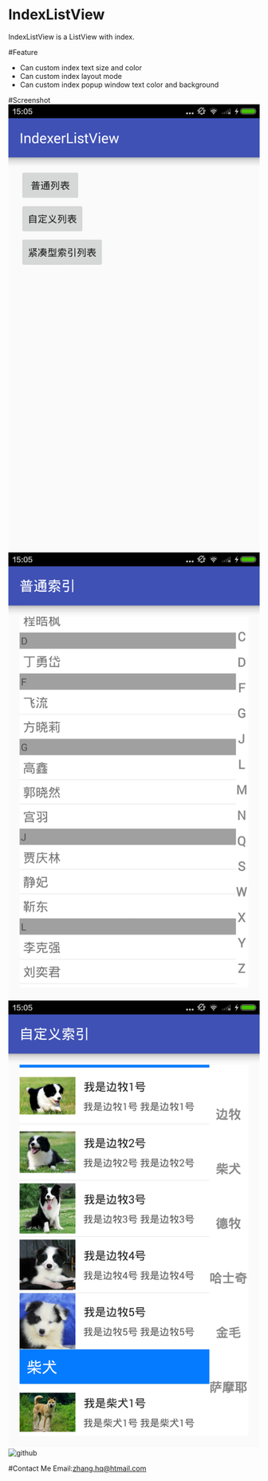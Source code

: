 # IndexListView
IndexListView is a ListView with index.

#Feature
* Can custom index text size and color
* Can custom index layout mode
* Can custom index popup window text color and background

#Screenshot
![github](https://github.com/CandyYoung/IndexListView/blob/master/screenshot/Screenshot_2016-07-18-15-05-20.png)
![github](https://github.com/CandyYoung/IndexListView/blob/master/screenshot/Screenshot_2016-07-18-15-05-28.png)
![github](https://github.com/CandyYoung/IndexListView/blob/master/screenshot/Screenshot_2016-07-18-15-05-35.png)
![github](https://github.com/CandyYoung/IndexListView/blob/master/screenshot/Screenshot_2016-07-18-15-05-45.png)

#Contact Me
Email:[zhang.hq@htmail.com](mailto:zhang.hq@hotmail.com)
